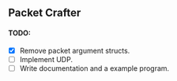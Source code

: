 Packet Crafter
---

#### TODO:
* [X] Remove packet argument structs.
* [ ] Implement UDP.
* [ ] Write documentation and a example program.

